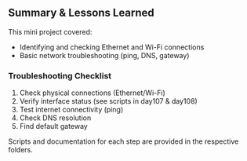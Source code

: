 ## Summary & Lessons Learned

This mini project covered:
- Identifying and checking Ethernet and Wi-Fi connections
- Basic network troubleshooting (ping, DNS, gateway)

### Troubleshooting Checklist
1. Check physical connections (Ethernet/Wi-Fi)
2. Verify interface status (see scripts in day107 & day108)
3. Test internet connectivity (ping)
4. Check DNS resolution
5. Find default gateway

Scripts and documentation for each step are provided in the respective folders.
